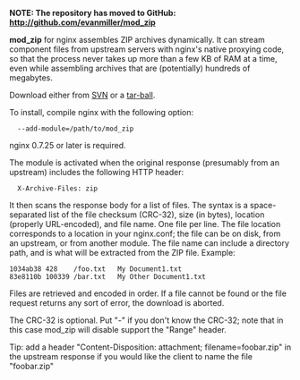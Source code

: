 **NOTE: The repository has moved to GitHub: http://github.com/evanmiller/mod_zip**

**mod\_zip** for nginx assembles ZIP archives dynamically. It can stream component files from
upstream servers with nginx's native proxying code, so that the process never
takes up more than a few KB of RAM at a time, even while assembling archives that
are (potentially) hundreds of megabytes.

Download either from [SVN](http://code.google.com/p/mod-zip/source/checkout) or a [tar-ball](http://code.google.com/p/mod-zip/downloads/list).

To install, compile nginx with the following option:

```
  --add-module=/path/to/mod_zip
```

nginx 0.7.25 or later is required.

The module is activated when the original response (presumably from an
upstream) includes the following HTTP header:

```
  X-Archive-Files: zip
```

It then scans the response body for a list of files. The syntax is a
space-separated list of the file checksum (CRC-32), size (in bytes), location
(properly URL-encoded), and file name. One file per line.  The file location
corresponds to a location in your nginx.conf; the file can be on disk, from an
upstream, or from another module.  The file name can include a directory path,
and is what will be extracted from the ZIP file. Example:

```
1034ab38 428    /foo.txt   My Document1.txt
83e8110b 100339 /bar.txt   My Other Document1.txt
```

Files are retrieved and encoded in order. If a file cannot be found or the file
request returns any sort of error, the download is aborted.

The CRC-32 is optional. Put "-" if you don't know the CRC-32; note that in this
case mod\_zip will disable support the "Range" header.

Tip: add a header "Content-Disposition: attachment; filename=foobar.zip" in the
upstream response if you would like the client to name the file "foobar.zip"